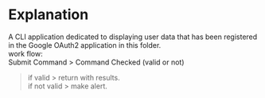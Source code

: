 # Explanation

A CLI application dedicated to displaying user data that has been registered in the Google OAuth2 application in this folder.
</br>
work flow:
</br>
Submit Command > Command Checked (valid or not)</br>
> if valid > return with results.</br>
> if not valid > make alert.
